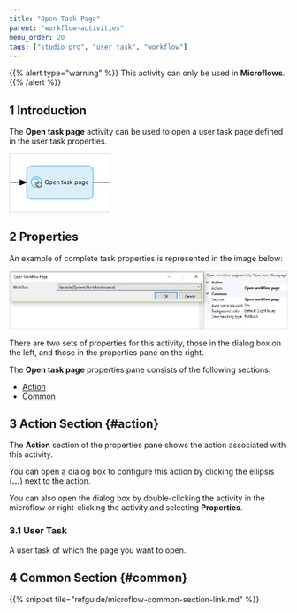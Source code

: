 ```yaml
---
title: "Open Task Page"
parent: "workflow-activities"
menu_order: 20
tags: ["studio pro", "user task", "workflow"]
---
```


{{% alert type="warning" %}}
This activity can only be used in **Microflows**.
{{% /alert %}}

## 1 Introduction

The **Open task page** activity can be used to open a user task page defined in the user task properties. 

![Open Task Page](attachments/open-user-task/open-task-page.jpg)

## 2 Properties

An example of complete task properties is represented in the image below:

![Open Task Page Properties](attachments/open-workflow-page/open-workflow-page-properties.jpg)

There are two sets of properties for this activity, those in the dialog box on the left, and those in the properties pane on the right.

The **Open task page** properties pane consists of the following sections:

* [Action](#action)
* [Common](#common)

## 3 Action Section {#action}

The **Action** section of the properties pane shows the action associated with this activity.

You can open a dialog box to configure this action by clicking the ellipsis (**…**) next to the action.

You can also open the dialog box by double-clicking the activity in the microflow or right-clicking the activity and selecting **Properties**.

### 3.1 User Task

A user task of which the page you want to open.

## 4 Common Section {#common}

{{% snippet file="refguide/microflow-common-section-link.md" %}}